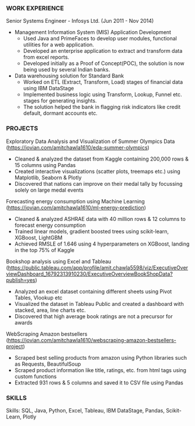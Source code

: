 
### WORK EXPERIENCE
Senior Systems Engineer - Infosys Ltd. (Jun 2011 - Nov 2014)
- Management Information System (MIS) Application Development
  - Used Java and PrimeFaces to develop user modules, functional utilities for a web application.  
  - Developed an enterprise application to extract and transform data from excel reports. 
  - Developed initially as a Proof of Concept(POC), the solution is now being used by several Indian banks.
- Data warehousing solution for Standard Bank
  - Worked on ETL (Extract, Transform, Load) stages of financial data using IBM DataStage
  - Implemented business logic using Transform, Lookup, Funnel etc. stages for generating insights. 
  - The solution helped the bank in flagging risk indicators like credit default, dormant accounts etc. 

### PROJECTS

Exploratory Data Analysis and Visualization of Summer Olympics Data 
(https://jovian.com/amitchawla1610/eda-summer-olympics)
- Cleaned & analyzed the dataset from Kaggle containing 200,000 rows & 15 columns  using Pandas
- Created interactive visualizations (scatter plots, treemaps etc.) using Matplotlib, Seaborn & Plotly
- Discovered that nations can improve on their medal tally by focussing solely on large medal events

Forecasting energy consumption using Machine Learning
(https://jovian.com/amitchawla1610/ml-energy-prediction)
- Cleaned & analyzed ASHRAE data with 40 million rows & 12 columns  to forecast energy consumption
- Trained linear models, gradient boosted trees using scikit-learn, XGBoost, LightGBM
- Achieved RMSLE of 1.646  using 4 hyperparameters on XGBoost, landing in the top 75% of Kaggle 

Bookshop analysis using Excel and Tableau (https://public.tableau.com/app/profile/amit.chawla5598/viz/ExecutiveOverviewDashboard_16792313910230/ExecutiveOverviewBookShopData?publish=yes)
- Analyzed an excel dataset containing different sheets using Pivot Tables, Vlookup etc
- Visualized the dataset in Tableau Public and created a dashboard with stacked, area, line charts etc. 
- Discovered that high average book ratings are not a precursor for awards

WebScraping Amazon bestsellers 
(https://jovian.com/amitchawla1610/webscraping-amazon-bestsellers-project)
- Scraped best selling products from amazon using Python libraries such as Requests, BeautifulSoup
- Scraped product information like title, ratings, etc. from html tags  using custom functions
- Extracted 931 rows & 5 columns and saved it to CSV file using Pandas

### SKILLS 
Skills: SQL, Java, Python, Excel, Tableau, IBM DataStage, Pandas, Scikit-Learn, Plotly


<!--
**amitchawla1610/amitchawla1610** is a ✨ _special_ ✨ repository because its `README.md` (this file) appears on your GitHub profile.

Here are some ideas to get you started:

- 🔭 I’m currently working on ...
- 🌱 I’m currently learning ...
- 👯 I’m looking to collaborate on ...
- 🤔 I’m looking for help with ...
- 💬 Ask me about ...
- 📫 How to reach me: ...
- 😄 Pronouns: ...
- ⚡ Fun fact: ...
-->
